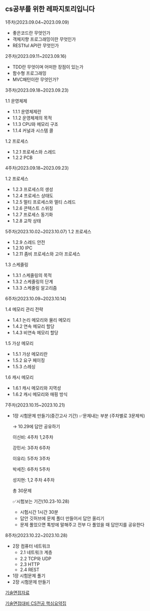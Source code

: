 ## cs공부를 위한 레파지토리입니다

1주차(2023.09.04~2023.09.09)
* 좋은코드란 무엇인가
* 객체지향 프로그래밍이란 무엇인가
* RESTful API란 무엇인가

2주차(2023.09.11~2023.09.16)
* TDD란 무엇이며 어떠한 장점이 있는가
* 함수형 프로그래밍
* MVC패턴이란 무엇인가?

3주차(2023.09.18~2023.09.23)

1.1 운영체제
* 1.1.1 운영체제란
* 1.1.2 운영체제의 목적
* 1.1.3 CPU와 메모리 구조
* 1.1.4 커널과 시스템 콜

1.2 프로세스
* 1.2.1 프로세스와 스레드
* 1.2.2 PCB

4주차(2023.09.18~2023.09.23)

1.2 프로세스
* 1.2.3 프로세스의 생성
* 1.2.4 프로세스 상태도
* 1.2.5 멀티 프로세스와 멀티 스레드
* 1.2.6 콘텍스트 스위칭
* 1.2.7 프로세스 동기화
* 1.2.8 교착 상태

5주차(2023.10.02~2023.10.07)
1.2 프로세스
* 1.2.9 스레드 안전
* 1.2.10 IPC
* 1.2.11 좀비 프로세스와 고아 프로세스

1.3 스케줄링
* 1.3.1 스케줄링의 목적
* 1.3.2 스케줄링의 단계
* 1.3.3 스케줄링 알고리즘

6주차(2023.10.09~2023.10.14)

1.4 메모리 관리 전략
* 1.4.1 논리 메모리와 물리 메모리
* 1.4.2 연속 메모리 할당
* 1.4.3 비연속 메모리 할당

1.5 가상 메모리
* 1.5.1 가상 메모리란
* 1.5.2 요구 페이징
* 1.5.3 스레싱

1.6 캐시 메모리
* 1.6.1 캐시 메모리와 지역성
* 1.6.2 캐시 메모리와 매핑 방식

7주차(2023.10.15~2023.10.21)
* 1장 시험문제 만들기(중간고사 기간)
    ✅문제내는 부분 (주차별로 3문제씩)

    → 10.29에 답안 공유하기

    이신비: 4주차 1,2주차

    강민서: 3주차 6주차

    이유리: 5주차 3주차

    박세진: 6주차 5주차

    성지현: 1,2 주차 4주차

    총 30문제

    ✅시험보는 기간(10.23-10.28)

    - 시험시간 1시간 30분
    - 답안 깃허브에 문제 폴더 만들어서 답안 올리기
    - 문제 풀었으면 톡방에 말해주고 전부 다 풀었을 때 답안지를 공유한다

8주차(2023.10.22~2023.10.28)
* 2장 컴퓨터 네트워크
  * 2.1 네트워크 계층
  * 2.2 TCP와 UDP
  * 2.3 HTTP
  * 2.4 REST
* 1장 시험문제 풀기
* 2장 시험문제 만들기


[기술면접자료](https://github.com/JaeYeopHan/Interview_Question_for_Beginner)

[기술면접대비 CS전공 핵심요약집](https://product.kyobobook.co.kr/detail/S000208504237)